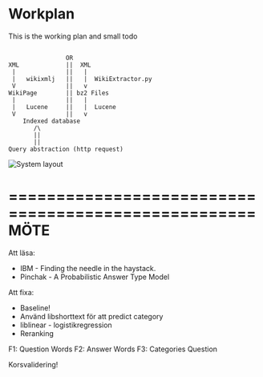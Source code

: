 Workplan
====

This is the working plan and small todo

````

                OR
XML             ||  XML
 |              ||   |
 |   wikixmlj   ||   |  WikiExtractor.py
 V              ||   v   
WikiPage        || bz2 Files
 |              ||   |
 |   Lucene     ||   |  Lucene
 V              ||   v
    Indexed database
       /\
       ||
       ||
Query abstraction (http request)
````
![System layout](https://drive.google.com/file/d/0B0C1N1mjRsAFaFJuRXo3bTJVQU0/view?usp=sharing)



====================================================
                        MÖTE
====================================================
Att läsa:
* IBM - Finding the needle in the haystack.
* Pinchak - A Probabilistic Answer Type Model 

Att fixa:
* Baseline!
* Använd libshorttext för att predict category
* liblinear - logistikregression
* Reranking

F1: Question Words
F2: Answer Words
F3: Categories Question

Korsvalidering!

